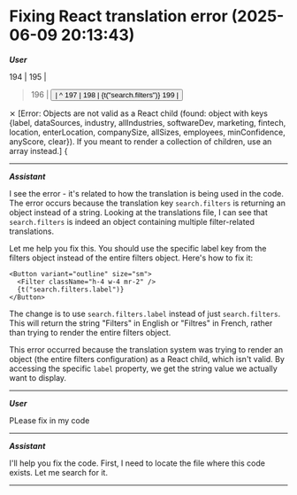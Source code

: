 <!-- Generated by SpecStory -->

# Fixing React translation error (2025-06-09 20:13:43)

_**User**_

 194 |             </SelectContent>
  195 |           </Select>
> 196 |           <Button variant="outline" size="sm">
      |           ^
  197 |             <Filter className="h-4 w-4 mr-2" />
  198 |             {t("search.filters")}
  199 |           </Button>

 ⨯ [Error: Objects are not valid as a React child (found: object with keys {label, dataSources, industry, allIndustries, softwareDev, marketing, fintech, location, enterLocation, companySize, allSizes, employees, minConfidence, anyScore, clear}). If you meant to render a collection of children, use an array instead.] {

---

_**Assistant**_

I see the error - it's related to how the translation is being used in the code. The error occurs because the translation key `search.filters` is returning an object instead of a string. Looking at the translations file, I can see that `search.filters` is indeed an object containing multiple filter-related translations.

Let me help you fix this. You should use the specific label key from the filters object instead of the entire filters object. Here's how to fix it:

```tsx
<Button variant="outline" size="sm">
  <Filter className="h-4 w-4 mr-2" />
  {t("search.filters.label")}
</Button>
```

The change is to use `search.filters.label` instead of just `search.filters`. This will return the string "Filters" in English or "Filtres" in French, rather than trying to render the entire filters object.

This error occurred because the translation system was trying to render an object (the entire filters configuration) as a React child, which isn't valid. By accessing the specific `label` property, we get the string value we actually want to display.

---

_**User**_

PLease fix in my code

---

_**Assistant**_

I'll help you fix the code. First, I need to locate the file where this code exists. Let me search for it.


---

